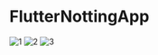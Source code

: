 # FlutterNottingApp
![1](https://user-images.githubusercontent.com/33697532/131787319-737324d8-d963-488b-a017-fa41a9cae8ed.jpg)
![2](https://user-images.githubusercontent.com/33697532/131787327-7f012b69-a2f8-473d-ad74-02431132c289.jpg)
![3](https://user-images.githubusercontent.com/33697532/131787332-e1703a18-6503-4a80-a9f6-a0b65b9f72d1.jpg)

